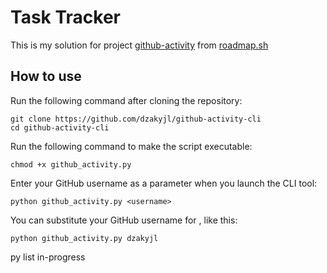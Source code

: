 # Task Tracker

This is my solution for project [github-activity](https://roadmap.sh/projects/github-user-activity) from [roadmap.sh](https://roadmap.sh/)

## How to use

Run the following command after cloning the repository:

```
git clone https://github.com/dzakyjl/github-activity-cli
cd github-activity-cli
```

Run the following command to make the script executable:

```
chmod +x github_activity.py

```
Enter your GitHub username as a parameter when you launch the CLI tool:
```
python github_activity.py <username>
```
You can substitute your GitHub username for <username>, like this:
```
python github_activity.py dzakyjl
```
py list in-progress
```
